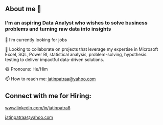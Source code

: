   ## About me 👋

### I'm an aspiring Data Analyst who wishes to solve business problems and turning raw data into insights

👀 I’m currently looking for jobs

🌱 Looking to collaborate on projects that leverage my expertise in Microsoft Excel, SQL, Power BI, statistical analysis, problem-solving, hypothesis testing to deliver impactful data-driven solutions.

😄 Pronouns: He/Him
 
 📫 How to reach me: jatinpatraa@yahoo.com

 ## Connect with me for Hiring:

 www.linkedin.com/in/jatinpatra8

 jatinpatraa@yahoo.com
 

 


